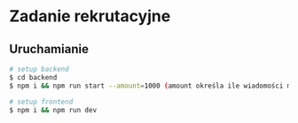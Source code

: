 # Zadanie rekrutacyjne

## Uruchamianie

```bash
# setup backend
$ cd backend 
$ npm i && npm run start --amount=1000 (amount określa ile wiadomości ma zostać wygenerowanych, domyślnie 1000)

# setup frontend
$ npm i && npm run dev 
```
